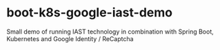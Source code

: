 # boot-k8s-google-iast-demo
Small demo of running IAST technology in combination with Spring Boot, Kubernetes and Google Identity / ReCaptcha
